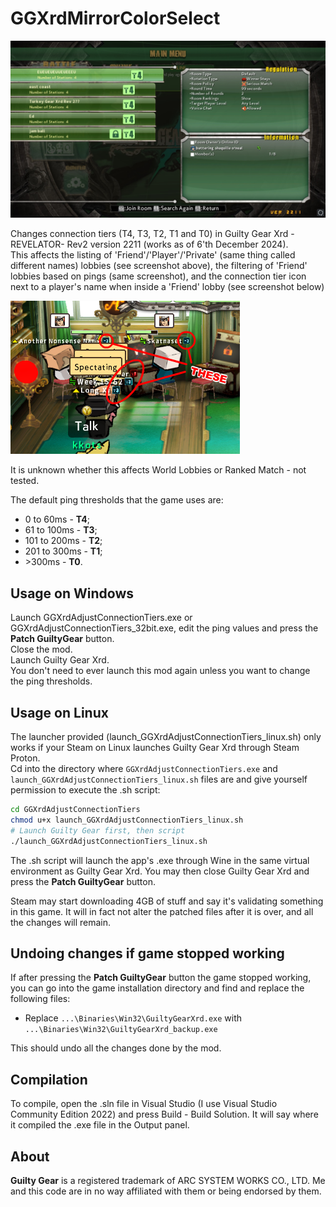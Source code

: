 # GGXrdMirrorColorSelect

![Screenshot can't be viewed](demo.jpg)

Changes connection tiers (T4, T3, T2, T1 and T0) in Guilty Gear Xrd -REVELATOR- Rev2 version 2211 (works as of 6'th December 2024).  
This affects the listing of 'Friend'/'Player'/'Private' (same thing called different names) lobbies (see screenshot above), the filtering of 'Friend' lobbies based on pings (same screenshot), and the connection tier icon next to a player's name when inside a 'Friend' lobby (see screenshot below)

![Screenshot can't be viewed](demo2.png)

It is unknown whether this affects World Lobbies or Ranked Match - not tested.

The default ping thresholds that the game uses are:

- 0 to 60ms - **T4**;
- 61 to 100ms - **T3**;
- 101 to 200ms - **T2**;
- 201 to 300ms - **T1**;
- \>300ms - **T0**.

## Usage on Windows

Launch GGXrdAdjustConnectionTiers.exe or GGXrdAdjustConnectionTiers_32bit.exe, edit the ping values and press the **Patch GuiltyGear** button.  
Close the mod.  
Launch Guilty Gear Xrd.  
You don't need to ever launch this mod again unless you want to change the ping thresholds.

## Usage on Linux

The launcher provided (launch_GGXrdAdjustConnectionTiers_linux.sh) only works if your Steam on Linux launches Guilty Gear Xrd through Steam Proton.  
Cd into the directory where `GGXrdAdjustConnectionTiers.exe` and `launch_GGXrdAdjustConnectionTiers_linux.sh` files are and give yourself permission to execute the .sh script:

```bash
cd GGXrdAdjustConnectionTiers
chmod u+x launch_GGXrdAdjustConnectionTiers_linux.sh
# Launch Guilty Gear first, then script
./launch_GGXrdAdjustConnectionTiers_linux.sh
```

The .sh script will launch the app's .exe through Wine in the same virtual environment as Guilty Gear Xrd. You may then close Guilty Gear Xrd and press the **Patch GuiltyGear** button.

Steam may start downloading 4GB of stuff and say it's validating something in this game. It will in fact not alter the patched files after it is over, and all the changes will remain.

## Undoing changes if game stopped working

If after pressing the **Patch GuiltyGear** button the game stopped working, you can go into the game installation directory and find and replace the following files:

- Replace `...\Binaries\Win32\GuiltyGearXrd.exe` with `...\Binaries\Win32\GuiltyGearXrd_backup.exe`

This should undo all the changes done by the mod.

## Compilation

To compile, open the .sln file in Visual Studio (I use Visual Studio Community Edition 2022) and press Build - Build Solution. It will say where it compiled the .exe file in the Output panel.

## About

**Guilty Gear** is a registered trademark of ARC SYSTEM WORKS CO., LTD. Me and this code are in no way affiliated with them or being endorsed by them.
